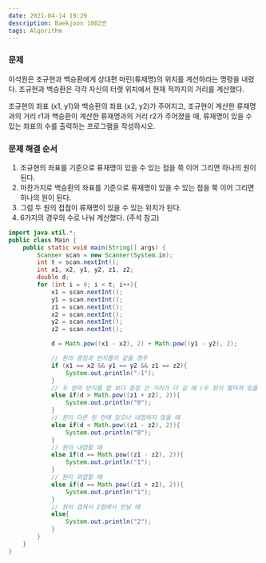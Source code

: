 ```yaml
---
date: 2021-04-14 19:29
description: Baekjoon 1002번
tags: Algorithm
---
```


### 문제
이석원은 조규현과 백승환에게 상대편 마린(류재명)의 위치를 계산하라는 명령을 내렸다. 조규현과 백승환은 각각 자신의 터렛 위치에서 현재 적까지의 거리를 계산했다.

조규현의 좌표 (x1, y1)와 백승환의 좌표 (x2, y2)가 주어지고, 조규현이 계산한 류재명과의 거리 r1과 백승환이 계산한 류재명과의 거리 r2가 주어졌을 때, 류재명이 있을 수 있는 좌표의 수를 출력하는 프로그램을 작성하시오.

### 문제 해결 순서
1. 조규현의 좌표를 기준으로 류재명이 있을 수 있는 점을 쭉 이어 그리면 하나의 원이 된다.
2. 마찬가지로 백승환의 좌표를 기준으로 류재명이 있을 수 있는 점을 쭉 이어 그리면 하나의 원이 된다.
3. 그럼 두 원의 접점이 류재명이 있을 수 있는 위치가 된다.
4. 6가지의 경우의 수로 나눠 계산했다. (주석 참고)

```java
import java.util.*;
public class Main {
    public static void main(String[] args) {
        Scanner scan = new Scanner(System.in);
        int t = scan.nextInt();
        int x1, x2, y1, y2, z1, z2;
        double d;
        for (int i = 0; i < t; i++){
            x1 = scan.nextInt();
            y1 = scan.nextInt();
            z1 = scan.nextInt();
            x2 = scan.nextInt();
            y2 = scan.nextInt();
            z2 = scan.nextInt();

            d = Math.pow((x1 - x2), 2) + Math.pow((y1 - y2), 2);

            // 원의 중점과 반지름이 같을 경우
            if (x1 == x2 && y1 == y2 && z1 == z2){
                System.out.println("-1");
            }
            // 두 원의 반지름 합 보다 중점 간 거리가 더 길 때 (두 원이 떨어져 있을 때)
            else if(d > Math.pow((z1 + z2), 2)){
                System.out.println("0");
            }
            // 원이 다른 원 안에 있으나 내접하지 않을 때
            else if(d < Math.pow((z1 - z2), 2)){
                System.out.println("0");
            }
            // 원이 내접할 때
            else if(d == Math.pow((z1 - z2), 2)){
                System.out.println("1");
            }
            // 원이 외접할 때
            else if(d == Math.pow((z1 + z2), 2)){
                System.out.println("1");
            }
            // 원이 겹쳐서 2점에서 만날 때
            else{
                System.out.println("2");
            }
        }
    }
}
```
